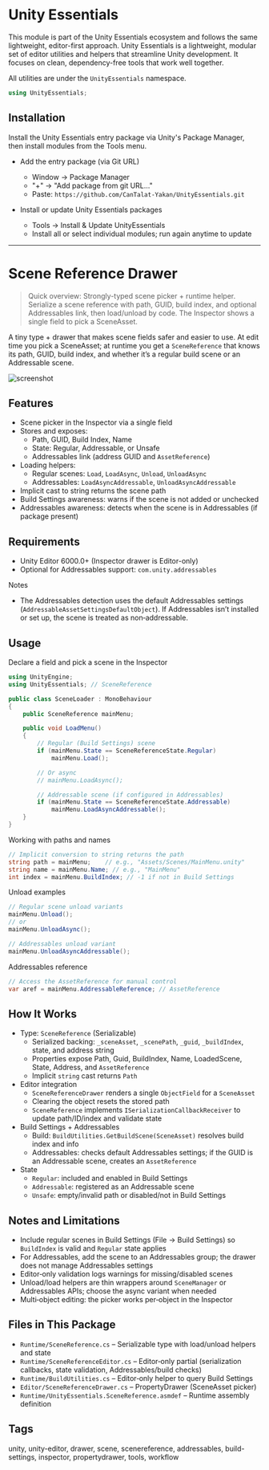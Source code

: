 # Unity Essentials

This module is part of the Unity Essentials ecosystem and follows the same lightweight, editor-first approach.
Unity Essentials is a lightweight, modular set of editor utilities and helpers that streamline Unity development. It focuses on clean, dependency-free tools that work well together.

All utilities are under the `UnityEssentials` namespace.

```csharp
using UnityEssentials;
```

## Installation

Install the Unity Essentials entry package via Unity's Package Manager, then install modules from the Tools menu.

- Add the entry package (via Git URL)
    - Window → Package Manager
    - "+" → "Add package from git URL…"
    - Paste: `https://github.com/CanTalat-Yakan/UnityEssentials.git`

- Install or update Unity Essentials packages
    - Tools → Install & Update UnityEssentials
    - Install all or select individual modules; run again anytime to update

---

# Scene Reference Drawer

> Quick overview: Strongly-typed scene picker + runtime helper. Serialize a scene reference with path, GUID, build index, and optional Addressables link, then load/unload by code. The Inspector shows a single field to pick a SceneAsset.

A tiny type + drawer that makes scene fields safer and easier to use. At edit time you pick a SceneAsset; at runtime you get a `SceneReference` that knows its path, GUID, build index, and whether it’s a regular build scene or an Addressable scene.

![screenshot](Documentation/Screenshot.png)

## Features
- Scene picker in the Inspector via a single field
- Stores and exposes:
  - Path, GUID, Build Index, Name
  - State: Regular, Addressable, or Unsafe
  - Addressables link (address GUID and `AssetReference`)
- Loading helpers:
  - Regular scenes: `Load`, `LoadAsync`, `Unload`, `UnloadAsync`
  - Addressables: `LoadAsyncAddressable`, `UnloadAsyncAddressable`
- Implicit cast to string returns the scene path
- Build Settings awareness: warns if the scene is not added or unchecked
- Addressables awareness: detects when the scene is in Addressables (if package present)

## Requirements
- Unity Editor 6000.0+ (Inspector drawer is Editor-only)
- Optional for Addressables support: `com.unity.addressables`

Notes
- The Addressables detection uses the default Addressables settings (`AddressableAssetSettingsDefaultObject`). If Addressables isn’t installed or set up, the scene is treated as non‑addressable.

## Usage
Declare a field and pick a scene in the Inspector

```csharp
using UnityEngine;
using UnityEssentials; // SceneReference

public class SceneLoader : MonoBehaviour
{
    public SceneReference mainMenu;

    public void LoadMenu()
    {
        // Regular (Build Settings) scene
        if (mainMenu.State == SceneReferenceState.Regular)
            mainMenu.Load();

        // Or async
        // mainMenu.LoadAsync();

        // Addressable scene (if configured in Addressables)
        if (mainMenu.State == SceneReferenceState.Addressable)
            mainMenu.LoadAsyncAddressable();
    }
}
```

Working with paths and names

```csharp
// Implicit conversion to string returns the path
string path = mainMenu;    // e.g., "Assets/Scenes/MainMenu.unity"
string name = mainMenu.Name; // e.g., "MainMenu"
int index = mainMenu.BuildIndex; // -1 if not in Build Settings
```

Unload examples

```csharp
// Regular scene unload variants
mainMenu.Unload();
// or
mainMenu.UnloadAsync();

// Addressables unload variant
mainMenu.UnloadAsyncAddressable();
```

Addressables reference

```csharp
// Access the AssetReference for manual control
var aref = mainMenu.AddressableReference; // AssetReference
```

## How It Works
- Type: `SceneReference` (Serializable)
  - Serialized backing: `_sceneAsset`, `_scenePath`, `_guid`, `_buildIndex`, state, and address string
  - Properties expose Path, Guid, BuildIndex, Name, LoadedScene, State, Address, and `AssetReference`
  - Implicit `string` cast returns `Path`
- Editor integration
  - `SceneReferenceDrawer` renders a single `ObjectField` for a `SceneAsset`
  - Clearing the object resets the stored path
  - `SceneReference` implements `ISerializationCallbackReceiver` to update path/ID/index and validate state
- Build Settings + Addressables
  - Build: `BuildUtilities.GetBuildScene(SceneAsset)` resolves build index and info
  - Addressables: checks default Addressables settings; if the GUID is an Addressable scene, creates an `AssetReference`
- State
  - `Regular`: included and enabled in Build Settings
  - `Addressable`: registered as an Addressable scene
  - `Unsafe`: empty/invalid path or disabled/not in Build Settings

## Notes and Limitations
- Include regular scenes in Build Settings (File → Build Settings) so `BuildIndex` is valid and `Regular` state applies
- For Addressables, add the scene to an Addressables group; the drawer does not manage Addressables settings
- Editor‑only validation logs warnings for missing/disabled scenes
- Unload/load helpers are thin wrappers around `SceneManager` or Addressables APIs; choose the async variant when needed
- Multi‑object editing: the picker works per‑object in the Inspector

## Files in This Package
- `Runtime/SceneReference.cs` – Serializable type with load/unload helpers and state
- `Runtime/SceneReferenceEditor.cs` – Editor‑only partial (serialization callbacks, state validation, Addressables/build checks)
- `Runtime/BuildUtilities.cs` – Editor‑only helper to query Build Settings
- `Editor/SceneReferenceDrawer.cs` – PropertyDrawer (SceneAsset picker)
- `Runtime/UnityEssentials.SceneReference.asmdef` – Runtime assembly definition

## Tags
unity, unity-editor, drawer, scene, scenereference, addressables, build-settings, inspector, propertydrawer, tools, workflow
